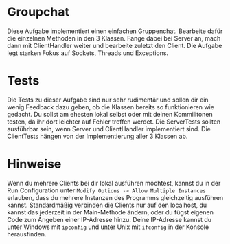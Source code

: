 # Groupchat
Diese Aufgabe implementiert einen einfachen Gruppenchat.
Bearbeite dafür die einzelnen Methoden in den 3 Klassen.
Fange dabei bei Server an, mach dann mit ClientHandler weiter 
und bearbeite zuletzt den Client.
Die Aufgabe legt starken Fokus auf Sockets, Threads und Exceptions.

# Tests
Die Tests zu dieser Aufgabe sind nur sehr rudimentär und sollen
dir ein wenig Feedback dazu geben, ob die Klassen bereits so funktionieren
wie gedacht. Du sollst am ehesten lokal selbst oder mit deinen Kommilitonen testen, da ihr dort leichter auf 
Fehler treffen werdet. 
Die ServerTests sollten ausführbar sein, wenn Server und ClientHandler implementiert sind.
Die ClientTests hängen von der Implementierung aller 3 Klassen ab.

# Hinweise
Wenn du mehrere Clients bei dir lokal ausführen möchtest, kannst du in der Run Configuration
unter `Modify Options -> Allow Multiple Instances` erlauben, dass du mehrere Instanzen des Programms
gleichzeitig ausführen kannst.
Standardmäßig verbinden die Clients nur auf den localhost, du kannst das jederzeit in der Main-Methode
ändern, oder du fügst eigenen Code zum Angeben einer IP-Adresse hinzu.
Deine IP-Adresse kannst du unter Windows mit `ipconfig` und unter Unix mit `ifconfig` in der Konsole herausfinden.



